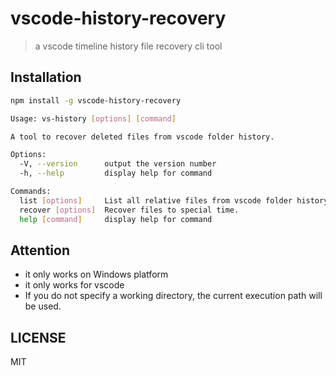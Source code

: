 # vscode-history-recovery

> a vscode timeline history file recovery cli tool

## Installation

```bash
npm install -g vscode-history-recovery
```

```bash
Usage: vs-history [options] [command]

A tool to recover deleted files from vscode folder history.

Options:
  -V, --version      output the version number
  -h, --help         display help for command

Commands:
  list [options]     List all relative files from vscode folder history.
  recover [options]  Recover files to special time.
  help [command]     display help for command
```

## Attention

- it only works on Windows platform
- it only works for vscode
- If you do not specify a working directory, the current execution path will be used.

## LICENSE

MIT
